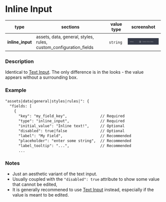 # Inline Input

| type             | sections                                                          | value type | screenshot                                         |
| ---------------- | ----------------------------------------------------------------- | ---------- | -------------------------------------------------- |
| **inline_input** | assets, data, general, styles, rules, custom_configuration_fields | `string`   | <img src="../assets/inline_input.png" width=220 /> |

### Description

Identical to [Text Input](/plugins-manifest/fields/text-input.md). The only difference is in the looks - the value appears without a surrounding box.

### Example

```
"assets|data|general|styles|rules|": {
  "fields: [
    {
      "key": "my_field_key",               // Required
      "type": "inline_input",              // Required
      "initial_value": "Inline text!",     // Optional
      "disabled": true|false               // Optional
      "label": "My Field",                 // Recommended
      "placeholder": "enter some string",  // Recommended
      "label_tooltip": "...",              // Recommended
      ...

```

### Notes

- Just an aesthetic variant of the text input.
- Usually coupled with the `"disabled": true` attribute to show some value that cannot be edited,
- It is generally recommened to use [Text Input](/plugins-manifest/fields/text-input.md) instead, especially if the value is meant to be edited.
